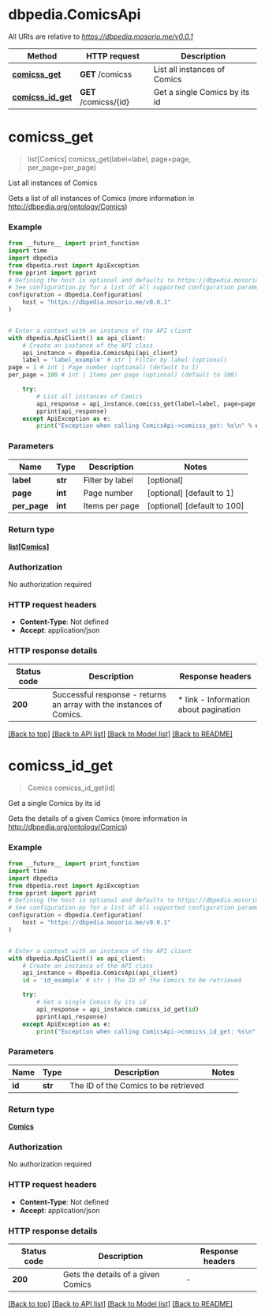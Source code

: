 # dbpedia.ComicsApi

All URIs are relative to *https://dbpedia.mosorio.me/v0.0.1*

Method | HTTP request | Description
------------- | ------------- | -------------
[**comicss_get**](ComicsApi.md#comicss_get) | **GET** /comicss | List all instances of Comics
[**comicss_id_get**](ComicsApi.md#comicss_id_get) | **GET** /comicss/{id} | Get a single Comics by its id


# **comicss_get**
> list[Comics] comicss_get(label=label, page=page, per_page=per_page)

List all instances of Comics

Gets a list of all instances of Comics (more information in http://dbpedia.org/ontology/Comics)

### Example

```python
from __future__ import print_function
import time
import dbpedia
from dbpedia.rest import ApiException
from pprint import pprint
# Defining the host is optional and defaults to https://dbpedia.mosorio.me/v0.0.1
# See configuration.py for a list of all supported configuration parameters.
configuration = dbpedia.Configuration(
    host = "https://dbpedia.mosorio.me/v0.0.1"
)


# Enter a context with an instance of the API client
with dbpedia.ApiClient() as api_client:
    # Create an instance of the API class
    api_instance = dbpedia.ComicsApi(api_client)
    label = 'label_example' # str | Filter by label (optional)
page = 1 # int | Page number (optional) (default to 1)
per_page = 100 # int | Items per page (optional) (default to 100)

    try:
        # List all instances of Comics
        api_response = api_instance.comicss_get(label=label, page=page, per_page=per_page)
        pprint(api_response)
    except ApiException as e:
        print("Exception when calling ComicsApi->comicss_get: %s\n" % e)
```

### Parameters

Name | Type | Description  | Notes
------------- | ------------- | ------------- | -------------
 **label** | **str**| Filter by label | [optional] 
 **page** | **int**| Page number | [optional] [default to 1]
 **per_page** | **int**| Items per page | [optional] [default to 100]

### Return type

[**list[Comics]**](Comics.md)

### Authorization

No authorization required

### HTTP request headers

 - **Content-Type**: Not defined
 - **Accept**: application/json

### HTTP response details
| Status code | Description | Response headers |
|-------------|-------------|------------------|
**200** | Successful response - returns an array with the instances of Comics. |  * link - Information about pagination <br>  |

[[Back to top]](#) [[Back to API list]](../README.md#documentation-for-api-endpoints) [[Back to Model list]](../README.md#documentation-for-models) [[Back to README]](../README.md)

# **comicss_id_get**
> Comics comicss_id_get(id)

Get a single Comics by its id

Gets the details of a given Comics (more information in http://dbpedia.org/ontology/Comics)

### Example

```python
from __future__ import print_function
import time
import dbpedia
from dbpedia.rest import ApiException
from pprint import pprint
# Defining the host is optional and defaults to https://dbpedia.mosorio.me/v0.0.1
# See configuration.py for a list of all supported configuration parameters.
configuration = dbpedia.Configuration(
    host = "https://dbpedia.mosorio.me/v0.0.1"
)


# Enter a context with an instance of the API client
with dbpedia.ApiClient() as api_client:
    # Create an instance of the API class
    api_instance = dbpedia.ComicsApi(api_client)
    id = 'id_example' # str | The ID of the Comics to be retrieved

    try:
        # Get a single Comics by its id
        api_response = api_instance.comicss_id_get(id)
        pprint(api_response)
    except ApiException as e:
        print("Exception when calling ComicsApi->comicss_id_get: %s\n" % e)
```

### Parameters

Name | Type | Description  | Notes
------------- | ------------- | ------------- | -------------
 **id** | **str**| The ID of the Comics to be retrieved | 

### Return type

[**Comics**](Comics.md)

### Authorization

No authorization required

### HTTP request headers

 - **Content-Type**: Not defined
 - **Accept**: application/json

### HTTP response details
| Status code | Description | Response headers |
|-------------|-------------|------------------|
**200** | Gets the details of a given Comics |  -  |

[[Back to top]](#) [[Back to API list]](../README.md#documentation-for-api-endpoints) [[Back to Model list]](../README.md#documentation-for-models) [[Back to README]](../README.md)

